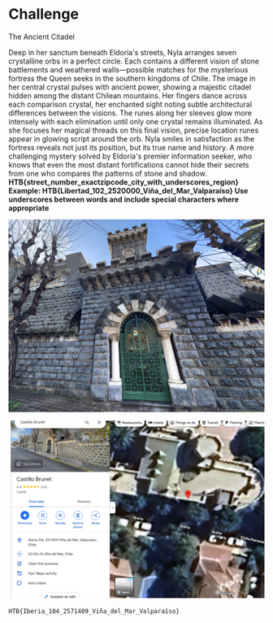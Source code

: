 # Challenge
The Ancient Citadel

Deep in her sanctum beneath Eldoria's streets, Nyla arranges seven crystalline orbs in a perfect circle. Each contains a different vision of stone battlements and weathered walls—possible matches for the mysterious fortress the Queen seeks in the southern kingdoms of Chile. The image in her central crystal pulses with ancient power, showing a majestic citadel hidden among the distant Chilean mountains. Her fingers dance across each comparison crystal, her enchanted sight noting subtle architectural differences between the visions. The runes along her sleeves glow more intensely with each elimination until only one crystal remains illuminated. As she focuses her magical threads on this final vision, precise location runes appear in glowing script around the orb. Nyla smiles in satisfaction as the fortress reveals not just its position, but its true name and history. A more challenging mystery solved by Eldoria's premier information seeker, who knows that even the most distant fortifications cannot hide their secrets from one who compares the patterns of stone and shadow.  
**HTB{street_number_exactzipcode_city_with_underscores_region}  
Example: HTB{Libertad_102_2520000_Viña_del_Mar_Valparaíso} Use underscores between words and include special characters where appropriate**

![](HTB%20Apocalypse/osint/The%20Ancient%20Citadel/assets/ancientcitadel.png)

![](HTB%20Apocalypse/osint/The%20Ancient%20Citadel/assets/Pasted%20image%2020250322141018.png)

```
HTB{Iberia_104_2571409_Viña_del_Mar_Valparaíso}
```